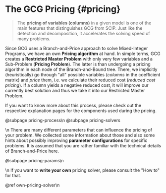 # The GCG Pricing {#pricing}

> The **pricing of variables (columns)** in a given model is one of the main features that
> distinguishes GCG from SCIP. Just like the detection and decomposition,
> it accelerates the solving speed of many problems.

Since GCG uses a Branch-and-Price approach to solve Mixed-Integer Programs, we have an own
**Pricing algorithm** at hand. In simple terms, GCG creates a **Restricted Master Problem**
with only very few variables and a Sub-Problem (**Pricing Problem**).
The latter is than undergoing a pricing algorithm in each node of the Branch-and-Bound tree.
There, we implicitly (heuristically) go through "all" possible variables (*columns* in the coefficient matrix) and
*price* them, i.e. we calculate their reduced cost (*reduced cost pricing*).
If a column yields a negative reduced cost, it will improve our currently best
solution and thus we take it into our Restricted Master Problem.

If you want to know more about this process, please check out the respective explanation pages
for the components used during the pricing.

@subpage pricing-process\n
@subpage pricing-solvers

\n
There are many different parameters that can influence the pricing of your problem.
We collected some information about those and also some hints about possibly improving
**parameter configurations** for specific problems.
It is assumed that you are rather familiar with the technical details of Branch-and-Price here.

@subpage pricing-params\n

\n
If you want to **write your own** pricing solver, please consult the "How to"
for that.

@ref own-pricing-solver\n
